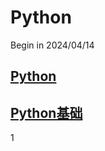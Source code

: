 # Python

Begin in 2024/04/14

## [Python](Python/Python.md)

## [Python基础](Python基础/Python基础.md)

1
